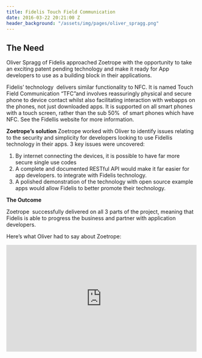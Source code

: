 ```yaml
---
title: Fidelis Touch Field Communication
date: 2016-03-22 20:21:00 Z
header_background: "/assets/img/pages/oliver_spragg.png"
---
```


## The Need
Oliver Spragg of Fidelis approached Zoetrope with the opportunity to take an exciting patent pending technology and make it ready for App developers to use as a building block in their applications.

Fidelis’ technology  delivers similar functionality to NFC. It is named Touch Field Communication “TFC”and involves reassuringly physical and secure phone to device contact whilst also facilitating interaction with webapps on the phones, not just downloaded apps. It is supported on all smart phones with a touch screen, rather than the sub 50%  of smart phones which have NFC. See the Fidellis website for more information.

**Zoetrope’s solution**
Zoetrope worked with Oliver to identify issues relating to the security and simplicity for developers looking to use Fidellis technology in their apps. 3 key issues were uncovered:

1.  By internet connecting the devices, it is possible to have far more secure single use codes
2.  A complete and documented RESTful API would make it far easier for app developers. to integrate with Fidelis technology.
3.  A polished demonstration of the technology with open source example apps would allow Fidelis to better promote their technology.

**The Outcome**

Zoetrope  successfully delivered on all 3 parts of the project, meaning that Fidelis is able to progress the business and partner with application developers.

Here’s what Oliver had to say about Zoetrope:

<iframe allowfullscreen="" frameborder="0" height="281" mozallowfullscreen="" src="https://player.vimeo.com/video/125481113" webkitallowfullscreen="" width="500"></iframe>
